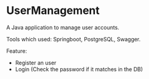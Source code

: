 # UserManagement
A Java application to manage user accounts.

Tools which used: Springboot, PostgreSQL, Swagger.

Feature:
- Register an user
- Login (Check the password if it matches in the DB)
